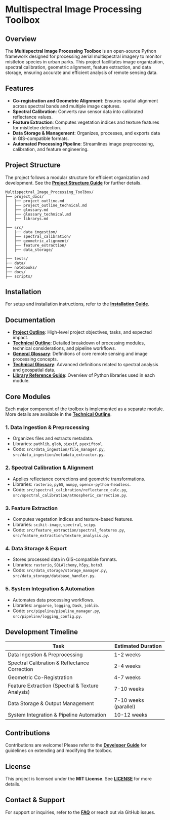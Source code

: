 # **Multispectral Image Processing Toolbox**

## **Overview**
The **Multispectral Image Processing Toolbox** is an open-source Python framework designed for processing aerial multispectral imagery to monitor mistletoe species in urban parks. This project facilitates image organization, spectral calibration, geometric alignment, feature extraction, and data storage, ensuring accurate and efficient analysis of remote sensing data.

## **Features**
- **Co-registration and Geometric Alignment**: Ensures spatial alignment across spectral bands and multiple image captures.
- **Spectral Calibration**: Converts raw sensor data into calibrated reflectance values.
- **Feature Extraction**: Computes vegetation indices and texture features for mistletoe detection.
- **Data Storage & Management**: Organizes, processes, and exports data in GIS-compatible formats.
- **Automated Processing Pipeline**: Streamlines image preprocessing, calibration, and feature engineering.

## **Project Structure**

The project follows a modular structure for efficient organization and development. See the **[Project Structure Guide](generate_project_struct.txt)** for further details.

```
Multispectral_Image_Processing_Toolbox/
├── project_docs/
│   ├── project_outline.md
│   ├── project_outline_technical.md
│   ├── glossary.md
│   ├── glossary_technical.md
│   ├── librarys.md
│
├── src/
│   ├── data_ingestion/
│   ├── spectral_calibration/
│   ├── geometric_alignment/
│   ├── feature_extraction/
│   ├── data_storage/
│
├── tests/
├── data/
├── notebooks/
├── docs/
├── scripts/
```

## **Installation**
For setup and installation instructions, refer to the **[Installation Guide](docs/installation_guide.md)**.

## **Documentation**
- **[Project Outline](project_docs/project_outline.md)**: High-level project objectives, tasks, and expected impact.
- **[Technical Outline](project_docs/project_outline_technical.md)**: Detailed breakdown of processing modules, technical considerations, and pipeline workflows.
- **[General Glossary](project_docs/glossary.md)**: Definitions of core remote sensing and image processing concepts.
- **[Technical Glossary](project_docs/glossary_technical.md)**: Advanced definitions related to spectral analysis and geospatial data.
- **[Library Reference Guide](project_docs/librarys.md)**: Overview of Python libraries used in each module.

## **Core Modules**
Each major component of the toolbox is implemented as a separate module. More details are available in the **[Technical Outline](project_docs/project_outline_technical.md)**.

### **1. Data Ingestion & Preprocessing**
- Organizes files and extracts metadata.
- Libraries: `pathlib`, `glob`, `piexif`, `pyexiftool`.
- Code: `src/data_ingestion/file_manager.py`, `src/data_ingestion/metadata_extractor.py`.

### **2. Spectral Calibration & Alignment**
- Applies reflectance corrections and geometric transformations.
- Libraries: `rasterio`, `py6S`, `numpy`, `opencv-python-headless`.
- Code: `src/spectral_calibration/reflectance_calc.py`, `src/spectral_calibration/atmospheric_correction.py`.

### **3. Feature Extraction**
- Computes vegetation indices and texture-based features.
- Libraries: `scikit-image`, `spectral`, `scipy`.
- Code: `src/feature_extraction/spectral_features.py`, `src/feature_extraction/texture_analysis.py`.

### **4. Data Storage & Export**
- Stores processed data in GIS-compatible formats.
- Libraries: `rasterio`, `SQLAlchemy`, `h5py`, `boto3`.
- Code: `src/data_storage/storage_manager.py`, `src/data_storage/database_handler.py`.

### **5. System Integration & Automation**
- Automates data processing workflows.
- Libraries: `argparse`, `logging`, `Dask`, `joblib`.
- Code: `src/pipeline/pipeline_manager.py`, `src/pipeline/logging_config.py`.

## **Development Timeline**
| **Task** | **Estimated Duration** |
|----------|--------------------|
| Data Ingestion & Preprocessing | 1-2 weeks |
| Spectral Calibration & Reflectance Correction | 2-4 weeks |
| Geometric Co-Registration | 4-7 weeks |
| Feature Extraction (Spectral & Texture Analysis) | 7-10 weeks |
| Data Storage & Output Management | 7-10 weeks (parallel) |
| System Integration & Pipeline Automation | 10-12 weeks |

## **Contributions**
Contributions are welcome! Please refer to the **[Developer Guide](docs/developer_guide.md)** for guidelines on extending and modifying the toolbox.

## **License**
This project is licensed under the **MIT License**. See **[LICENSE](LICENSE)** for more details.

## **Contact & Support**
For support or inquiries, refer to the **[FAQ](docs/faq.md)** or reach out via GitHub issues.

